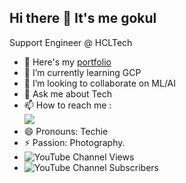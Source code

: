 ## Hi there 👋 It's me gokul

Support Engineer @ HCLTech
- 🔭 Here's my [portfolio](https://github.com/Gokulayyappan)                                                 
- 🌱 I’m currently learning GCP
- 👯 I’m looking to collaborate on ML/AI
- 💬 Ask me about Tech
- 📫 How to reach me :
<br /> [<img src="https://img.shields.io/badge/LinkedIn-0077B5?style=for-the-badge&logo=linkedin&logoColor=white" />](https://www.linkedin.com/in//gokul-ayyappan-909b04202/)
- 😄 Pronouns: Techie
- ⚡ Passion: Photography.
- ![YouTube Channel Views](https://img.shields.io/youtube/channel/views/ennavoopanrom5660)
- ![YouTube Channel Subscribers](https://img.shields.io/youtube/channel/subscribers/UCVXHYmFar7yArWvkcjxWXuQ)
